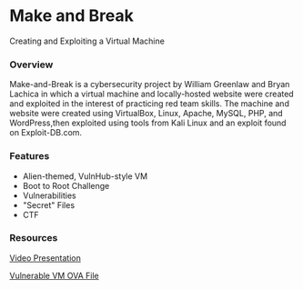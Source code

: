 # Make and Break

Creating and Exploiting a Virtual Machine

### Overview

Make-and-Break is a cybersecurity project by William Greenlaw and Bryan Lachica in which a virtual machine and locally-hosted website were created and exploited in the interest of practicing red team skills. The machine and website were created using VirtualBox, Linux, Apache, MySQL, PHP, and WordPress,then exploited using tools from Kali Linux and an exploit found on Exploit-DB.com.

### Features

* Alien-themed, VulnHub-style VM
* Boot to Root Challenge
* Vulnerabilities 
* "Secret" Files
* CTF

### Resources

[Video Presentation](https://youtu.be/_9ztC4sJ6vM)

[Vulnerable VM OVA File](https://www.dropbox.com/sh/yjpbajtnhoe5r2q/AADXqtvTmjLtilZzfgHkBVTQa?dl=0)
